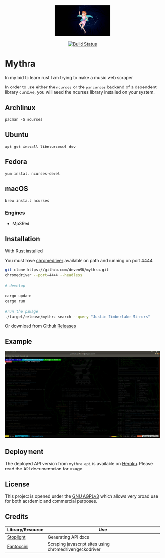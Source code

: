 <p align="center"><img src="assets/muse.jpeg" alt="mythra" height="100px"></p>

<div align="center">
  <a href="https://travis-ci.com/deven96/mythra">
    <img src="https://travis-ci.com/deven96/mythra.svg?branch=master" alt="Build Status">
  </a>
</div>

# Mythra

In my bid to learn rust I am trying to make a music web scraper



In order to use either the `ncurses` or the `pancurses` backend of a dependent library `cursive`, you will need the ncurses library installed on your system.

## Archlinux

```
pacman -S ncurses
```

## Ubuntu

```
apt-get install libncursesw5-dev
```

## Fedora

```
yum install ncurses-devel
```

## macOS

```
brew install ncurses
```

### Engines

- Mp3Red


## Installation
With Rust installed

You must have [chromedriver](https://chromedriver.chromium.org/) available on path and running on port 4444

```bash
git clone https://github.com/deven96/mythra.git
chromedriver --port=4444 --headless

# develop

cargo update
cargo run

#run the pakage
./target/release/mythra search --query "Justin Timberlake Mirrors"

```
Or download from Github [Releases](https://github.com/deven96/mythra/releases)

## Example

<p align="center"><img src="assets/example.gif" alt="mythra example"></p>

## Deployment

The deployed API version from `mythra api` is available on [Heroku]([200~https://bisoncorps.stoplight.io/docs/mythra/reference/Mythra.v1.yaml). Please read the API documentation for usage

## License

This project is opened under the [GNU AGPLv3](https://github.com/deven96/mythra/blob/master/LICENSE) which allows very broad use for both academic and commercial purposes.


## Credits
Library/Resource | Use
------- | -----
[Stoplight](https://stoplight.io) | Generating API docs
[Fantoccini](https://github.com/jonhoo/fantoccini/) | Scraping javascript sites using chromedriver/geckodriver
